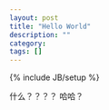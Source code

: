 ```yaml
---
layout: post
title: "Hello World"
description: ""
category: 
tags: []
---
```

{% include JB/setup %}


什么？？？？
哈哈？ 
